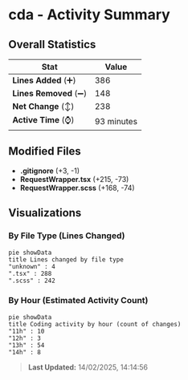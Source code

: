 # cda - Activity Summary 

## Overall Statistics

| Stat                   | Value                                                             |
| ---------------------- | ----------------------------------------------------------------- |
| **Lines Added** (➕)   | 386                                          |
| **Lines Removed** (➖) | 148                                        |
| **Net Change** (↕)    | 238                |
| **Active Time** (⌚)   | 93 minutes |


## Modified Files
- **.gitignore** (+3, -1)
- **RequestWrapper.tsx** (+215, -73)
- **RequestWrapper.scss** (+168, -74)

## Visualizations

### By File Type (Lines Changed)

```mermaid
pie showData
title Lines changed by file type
"unknown" : 4
".tsx" : 288
".scss" : 242
```

### By Hour (Estimated Activity Count)

```mermaid
pie showData
title Coding activity by hour (count of changes)
"11h" : 10
"12h" : 3
"13h" : 54
"14h" : 8
```


> **Last Updated:** 14/02/2025, 14:14:56